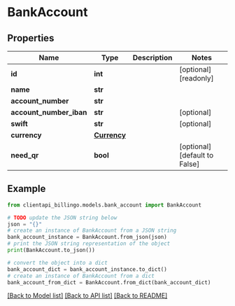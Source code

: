 # BankAccount


## Properties

Name | Type | Description | Notes
------------ | ------------- | ------------- | -------------
**id** | **int** |  | [optional] [readonly] 
**name** | **str** |  | 
**account_number** | **str** |  | 
**account_number_iban** | **str** |  | [optional] 
**swift** | **str** |  | [optional] 
**currency** | [**Currency**](Currency.md) |  | 
**need_qr** | **bool** |  | [optional] [default to False]

## Example

```python
from clientapi_billingo.models.bank_account import BankAccount

# TODO update the JSON string below
json = "{}"
# create an instance of BankAccount from a JSON string
bank_account_instance = BankAccount.from_json(json)
# print the JSON string representation of the object
print(BankAccount.to_json())

# convert the object into a dict
bank_account_dict = bank_account_instance.to_dict()
# create an instance of BankAccount from a dict
bank_account_from_dict = BankAccount.from_dict(bank_account_dict)
```
[[Back to Model list]](../README.md#documentation-for-models) [[Back to API list]](../README.md#documentation-for-api-endpoints) [[Back to README]](../README.md)



